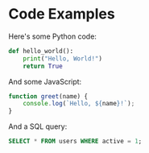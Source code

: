 # Code Examples

Here's some Python code:

```python
def hello_world():
    print("Hello, World!")
    return True
```

And some JavaScript:

```javascript
function greet(name) {
    console.log(`Hello, ${name}!`);
}
```

And a SQL query:

```sql
SELECT * FROM users WHERE active = 1;
```